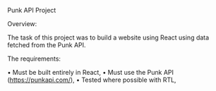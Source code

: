 Punk API Project

Overview:

The task of this project was to build a website using React using data fetched from the Punk API.

The requirements:

• Must be built entirely in React,
• Must use the Punk API (https://punkapi.com/),
• Tested where possible with RTL,
